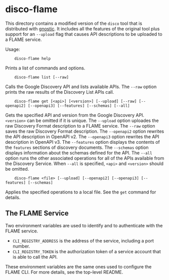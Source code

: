 # disco-flame

This directory contains a modified version of the `disco` tool that is
distributed with [gnostic](https://github.com/googleapis/gnostic). It includes
all the features of the original tool plus support for an `--upload` flag that
causes API descriptions to be uploaded to a FLAME service.

Usage:

        disco-flame help

Prints a list of commands and options.

        disco-flame list [--raw]

Calls the Google Discovery API and lists available APIs. The `--raw` option
prints the raw results of the Discovery List APIs call.

        disco-flame get [<api>] [<version>] [--upload] [--raw] [--openapi2] [--openapi3] [--features] [--schemas] [--all]

Gets the specified API and version from the Google Discovery API. `<version>`
can be omitted if it is unique. The `--upload` option uploades the raw
Discovery Format description to a FLAME service. The `--raw` option saves the
raw Discovery Format description. The `--openapi2` option rewrites the API
description in OpenAPI v2. The `--openapi3` option rewrites the API description
in OpenAPI v3. The `--features` option displays the contents of the `features`
sections of discovery documents. The `--schemas` option displays information
about the schemas defined for the API. The `--all` option runs the other
associated operations for all of the APIs available from the Discovery Service.
When `--all` is specified, `<api>` and `<version>` should be omitted.

        disco-flame <file> [--upload] [--openapi2] [--openapi3] [--features] [--schemas]

Applies the specified operations to a local file. See the `get` command for
details.

## The FLAME Service

Two environment variables are used to identify and to authenticate with the
FLAME service.

- `CLI_REGISTRY_ADDRESS` is the address of the service, including a port
  number.
- `CLI_REGISTRY_TOKEN` is the authorization token of a service account that is
  able to call the API.

These environment variables are the same ones used to configure the FLAME CLI.
For more details, see the top-level README.
